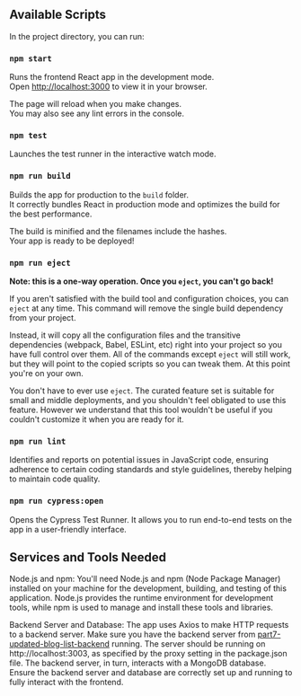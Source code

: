 ## Available Scripts

In the project directory, you can run:

### `npm start`

Runs the frontend React app in the development mode.\
Open [http://localhost:3000](http://localhost:3000) to view it in your browser.

The page will reload when you make changes.\
You may also see any lint errors in the console.

### `npm test`

Launches the test runner in the interactive watch mode.

### `npm run build`

Builds the app for production to the `build` folder.\
It correctly bundles React in production mode and optimizes the build for the best performance.

The build is minified and the filenames include the hashes.\
Your app is ready to be deployed!

### `npm run eject`

**Note: this is a one-way operation. Once you `eject`, you can't go back!**

If you aren't satisfied with the build tool and configuration choices, you can `eject` at any time. This command will remove the single build dependency from your project.

Instead, it will copy all the configuration files and the transitive dependencies (webpack, Babel, ESLint, etc) right into your project so you have full control over them. All of the commands except `eject` will still work, but they will point to the copied scripts so you can tweak them. At this point you're on your own.

You don't have to ever use `eject`. The curated feature set is suitable for small and middle deployments, and you shouldn't feel obligated to use this feature. However we understand that this tool wouldn't be useful if you couldn't customize it when you are ready for it.

### `npm run lint`

Identifies and reports on potential issues in JavaScript code, ensuring adherence to certain coding standards and style guidelines, thereby helping to maintain code quality.

### `npm run cypress:open`

Opens the Cypress Test Runner. It allows you to run end-to-end tests on the app in a user-friendly interface.

## Services and Tools Needed

Node.js and npm: You'll need Node.js and npm (Node Package Manager) installed on your machine for the development, building, and testing of this application. Node.js provides the runtime environment for development tools, while npm is used to manage and install these tools and libraries.

Backend Server and Database: The app uses Axios to make HTTP requests to a backend server. Make sure you have the backend server from [part7-updated-blog-list-backend](https://github.com/amywlchong/full-stack-open/tree/master/part7-React-router-custom-hooks-and-styling/updated-blog-list-backend) running. The server should be running on http://localhost:3003, as specified by the proxy setting in the package.json file. The backend server, in turn, interacts with a MongoDB database. Ensure the backend server and database are correctly set up and running to fully interact with the frontend.
